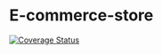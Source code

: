 # E-commerce-store

[![Coverage Status](https://coveralls.io/repos/github/Jestaajat/E-commerce-store/badge.svg?branch=main)](https://coveralls.io/github/Jestaajat/E-commerce-store?branch=main)
